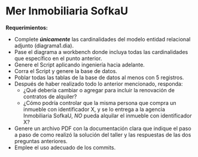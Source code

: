 # Mer Inmobiliaria SofkaU

**Requerimientos:**

- Complete ***únicamente*** las cardinalidades del modelo entidad relacional adjunto (diagrama1.dia).
- Pase el diagrama a workbench donde incluya todas las cardinalidades que específico en el punto anterior.
- Genere el Script aplicando ingeniería hacia adelante.
- Corra el Script y genere la base de datos.
- Poblar todas las tablas de la base de datos al menos con 5 registros.
- Después de haber realizado todo lo anterior mencionado, responda:
    - ¿Qué debería cambiar o agregar para incluir la renovación de contratos de alquiler?
    - ¿Cómo podría controlar que la misma persona que compra un inmueble con identificador X, y se lo entrega a la 
      agencia Inmobiliaria SofkaU, *NO* pueda alquilar el inmueble con identificador X?
- Genere un archivo PDF con la documentación clara que indique el paso a paso de como realizó la solución del taller y 
  las respuestas de las dos preguntas anteriores.
- Emplee el uso adecuado de los commits.